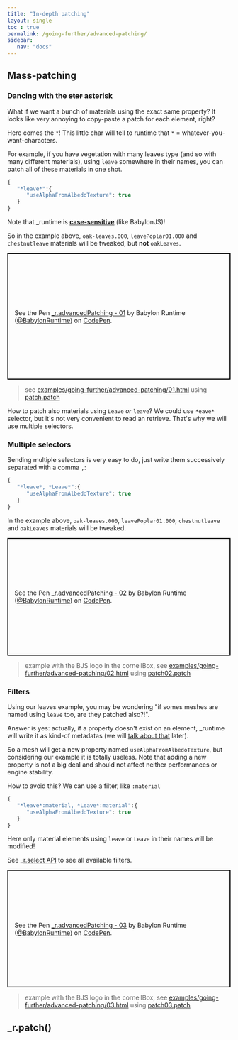 ```yaml
---
title: "In-depth patching"
layout: single
toc : true
permalink: /going-further/advanced-patching/
sidebar:
   nav: "docs"  
---
```


## Mass-patching

### Dancing with the ~~star~~ asterisk

What if we want a bunch of materials using the exact same property? It looks like very annoying to copy-paste a patch for each element, right?

Here comes the `*`! This little char will tell to runtime that `*` = whatever-you-want-characters.

For example, if you have vegetation with many leaves type (and so with many different materials), using `leave` somewhere in their names, you can patch all of these materials in one shot.


```javascript
{
   "*leave*":{
      "useAlphaFromAlbedoTexture": true
   }
}
```

Note that \_runtime is [**case-sensitive**](https://en.wikipedia.org/wiki/Case_sensitivity) (like BabylonJS)!

So in the example above, `oak-leaves.000`, `leavePoplar01.000` and `chestnutleave` materials will be tweaked, but **not** `oakLeaves`.

<p class="codepen" data-height="285" data-theme-id="light" data-default-tab="js,result" data-user="BabylonRuntime" data-slug-hash="VRrwdQ" data-preview="true" style="height: 285px; box-sizing: border-box; display: flex; align-items: center; justify-content: center; border: 2px solid black; margin: 1em 0; padding: 1em;" data-pen-title="_r.advancedPatching - 01">
  <span>See the Pen <a href="https://codepen.io/BabylonRuntime/pen/VRrwdQ/">
  _r.advancedPatching - 01</a> by Babylon Runtime (<a href="https://codepen.io/BabylonRuntime">@BabylonRuntime</a>)
  on <a href="https://codepen.io">CodePen</a>.</span>
</p>
<script async src="https://static.codepen.io/assets/embed/ei.js"></script>

> see [examples/going-further/advanced-patching/01.html](https://github.com/babylon-runtime/_r.assets/blob/master/examples/going-further/advanced-patching/01.html) using [patch.patch](https://github.com/babylon-runtime/_r.assets/blob/master/examples/going-further/advanced-patching/assets/patch.patch)

How to patch also materials using `Leave` *or* `leave`? We could use `*eave*` selector, but it's not very convenient to read an retrieve. That's why we will use multiple selectors.

### Multiple selectors

Sending multiple selectors is very easy to do, just write them successively separated with a comma `,`:

```javascript
{
   "*leave*, *Leave*":{
      "useAlphaFromAlbedoTexture": true
   }
}
```

In the example above, `oak-leaves.000`, `leavePoplar01.000`, `chestnutleave` and `oakLeaves` materials will be tweaked.

<p class="codepen" data-height="" data-theme-id="light" data-default-tab="js,result" data-user="BabylonRuntime" data-slug-hash="KEyKBK" data-preview="true" style="height: 265px; box-sizing: border-box; display: flex; align-items: center; justify-content: center; border: 2px solid black; margin: 1em 0; padding: 1em;" data-pen-title="_r.advancedPatching - 02">
  <span>See the Pen <a href="https://codepen.io/BabylonRuntime/pen/KEyKBK/">
  _r.advancedPatching - 02</a> by Babylon Runtime (<a href="https://codepen.io/BabylonRuntime">@BabylonRuntime</a>)
  on <a href="https://codepen.io">CodePen</a>.</span>
</p>
<script async src="https://static.codepen.io/assets/embed/ei.js"></script>

> example with the BJS logo in the cornellBox, see [examples/going-further/advanced-patching/02.html](https://github.com/babylon-runtime/_r.assets/blob/master/examples/going-further/advanced-patching/02.html) using [patch02.patch](https://github.com/babylon-runtime/_r.assets/blob/master/examples/going-further/advanced-patching/assets/patch02.patch)

### Filters

Using our leaves example, you may be wondering "if somes meshes are named using `leave` too, are they patched also?!".

Answer is yes: actually, if a property doesn't exist on an element, \_runtime will write it as kind-of metadatas (we will [talk about that](../metadatas/) later).

So a mesh will get a new property named `useAlphaFromAlbedoTexture`, but considering our example it is totally useless. Note that adding a new property is not a big deal and should not affect neither performances or engine stability.

How to avoid this? We can use a filter, like `:material`

```javascript
{
   "*leave*:material, *Leave*:material":{
      "useAlphaFromAlbedoTexture": true
   }
}
```

Here only material elements using `leave` or `Leave` in their names will be modified!

See [\_r.select API](../../api/select/) to see all available filters.

<p class="codepen" data-height="" data-theme-id="light" data-default-tab="js,result" data-user="BabylonRuntime" data-slug-hash="EMbxLZ" data-preview="true" style="height: 265px; box-sizing: border-box; display: flex; align-items: center; justify-content: center; border: 2px solid black; margin: 1em 0; padding: 1em;" data-pen-title="_r.advancedPatching - 03">
  <span>See the Pen <a href="https://codepen.io/BabylonRuntime/pen/EMbxLZ/">
  _r.advancedPatching - 03</a> by Babylon Runtime (<a href="https://codepen.io/BabylonRuntime">@BabylonRuntime</a>)
  on <a href="https://codepen.io">CodePen</a>.</span>
</p>
<script async src="https://static.codepen.io/assets/embed/ei.js"></script>

> example with the BJS logo in the cornellBox, see [examples/going-further/advanced-patching/03.html](https://github.com/babylon-runtime/_r.assets/blob/master/examples/going-further/advanced-patching/03.html) using [patch03.patch](https://github.com/babylon-runtime/_r.assets/blob/master/examples/going-further/advanced-patching/assets/patch03.patch)

## _r.patch()
